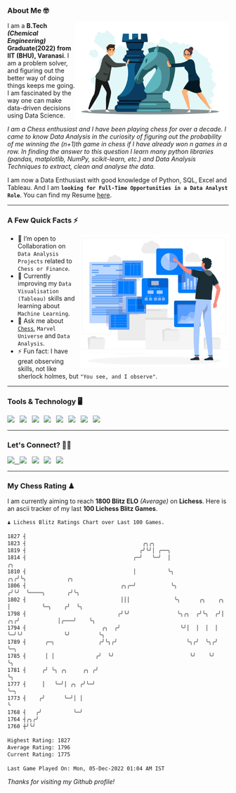 ### About Me 🤓
<img align="right" alt="Coding" width="350" src="https://github.com/Laxman-Lakhan/Laxman-Lakhan/blob/master/Assets/Chess_Vector.jpg">   

I am a **B.Tech** _**(Chemical Engineering)**_ **Graduate(2022) from IIT (BHU), Varanasi**. I am a problem solver, and figuring out the better way of doing things keeps me going. I am fascinated by the way one can make data-driven decisions using Data Science. 

_I am a Chess enthusiast and I have been playing chess for over a decade. I came to know Data Analysis in the curiosity of figuring out the probability of me winning the (n+1)th game in chess if I have already won n games in a row. In finding the answer to this question I learn many python libraries (pandas, matplotlib, NumPy, scikit-learn, etc.) and Data Analysis Techniques to extract, clean and analyse the data._

I am now a Data Enthusiast with good knowledge of Python, SQL, Excel and Tableau. And I am **`looking for Full-Time Opportunities in a Data Analyst Role`**. You can find my Resume
 [here](https://drive.google.com/file/d/1UIOoogRLj5eGQFQBkuvMmTISZVdl2Ok7/view?usp=sharing).


---

### A Few Quick Facts ⚡️
<img align="right" alt="Coding" width="340" src="https://github.com/Laxman-Lakhan/Laxman-Lakhan/blob/master/Assets/Data_Vector.jpg">   

- 🤝 I’m open to Collaboration on `Data Analysis Projects` related to `Chess or Finance`.
- 📖 Currently improving my `Data Visualisation (Tableau)` skills and learning about `Machine Learning`.
- 💬 Ask me about [`Chess`](https://lichess.org/@/YourKingIsInDanger), `Marvel Universe` and `Data Analysis`.
- ⚡️ Fun fact: I have great observing skills, not like sherlock holmes, but `"You see, and I observe"`.

---
### Tools & Technology 🖥

<img src="https://img.shields.io/badge/Python-white?logo=Python&logoColor=ColorName&style=ShieldStyle" /> &nbsp;
<img src="https://img.shields.io/badge/MySQL-white?logo=MySQL&logoColor=ColorName&style=ShieldStyle" /> &nbsp;
<img src="https://img.shields.io/badge/Tableau-white?logo=Tableau&logoColor=ColorName&style=ShieldStyle" /> &nbsp;
<img src="https://img.shields.io/badge/Excel-white?logo=Microsoft+Excel&logoColor=196F3D&style=ShieldStyle" /> &nbsp;
<img src="https://img.shields.io/badge/Jupyter-white?logo=Jupyter&logoColor=ColorName&style=ShieldStyle" /> &nbsp;
<img src="https://img.shields.io/badge/pandas-white?logo=Pandas&logoColor=000080&style=ShieldStyle" /> &nbsp;
<img src="https://img.shields.io/badge/numpy-white?logo=Numpy&logoColor=85C1E9&style=ShieldStyle" /> &nbsp;
<img src="https://img.shields.io/badge/scikit learn-white?logo=Scikit+Learn&logoColor=ColorName&style=ShieldStyle" /> &nbsp;



---

### Let's Connect? 🫳🏻

<a href="mailto:laxmansingh.lakhan@gmail.com"> <img src="https://img.icons8.com/fluent/48/000000/gmail.png" width="3.5%"/> &nbsp;
[<img src="https://img.icons8.com/color/48/000000/linkedin.png" width="3.5%"/>](https://www.linkedin.com/in/laxman-lakhan/)  &nbsp;
[<img src="https://img.icons8.com/fluent/48/000000/facebook-new.png" width="3.5%"/>](https://www.facebook.com/s.laxmanlakhan/)  &nbsp;
[<img src="https://img.icons8.com/fluent/48/000000/instagram-new.png" width="3.5%"/>](https://www.instagram.com/laxman.lakhan/)  &nbsp;
[<img src="https://img.icons8.com/color/48/000000/twitter.png" width="3.5%"/>](https://twitter.com/laxman__lakhan)  &nbsp;

 ---
  
### My Chess Rating ♟
  
I am currently aiming to reach **1800 Blitz ELO** *(Average)* on **Lichess**. Here is an ascii tracker of my last **100 Lichess Blitz Games**.

  ```
  ♟︎ 𝙻𝚒𝚌𝚑𝚎𝚜𝚜 𝙱𝚕𝚒𝚝𝚣 𝚁𝚊𝚝𝚒𝚗𝚐𝚜 𝙲𝚑𝚊𝚛𝚝 𝚘𝚟𝚎𝚛 𝙻𝚊𝚜𝚝 𝟷00 𝙶𝚊𝚖𝚎𝚜.
  
1827 ┤
1823 ┤                                     ╭╮╭╮
1819 ┤                                    ╭╯╰╯│ ╭──╮
1814 ┤                                  ╭─╯   ╰─╯  │                         ╭╮
1810 ┤                                  │          ╰╮                     ╭╮╭╯╰╮             ╭╮
1806 ┤                              ╭╮╭─╯           ╰╮                   ╭╯╰╯  ╰────╮       ╭╯╰╮
1802 ┤                              │││              ╰╮      ╭╮    ╭╮    │          ╰─╮    ╭╯  ╰╮
1798 ┤                             ╭╯╰╯               ╰╮╭╮  ╭╯╰╮  ╭╯│ ╭╮╭╯            │╭───╯    ╰╮
1794 ┤                        ╭╮  ╭╯                   ╰╯│  │  │  │ ╰─╯╰╯             ╰╯         ╰╮
1789 ┤      ╭─╮              ╭╯╰╮╭╯                      ╰╮╭╯  ╰╮╭╯                               ╰─╮
1785 ┤      │ │             ╭╯  ╰╯                        ╰╯    ╰╯                                  ╰╮
1781 ┤     ╭╯ ╰╮ ╭╮     ╭╮ ╭╯                                                                        ╰╮
1777 ┤     │   ╰─╯│ ╭╮ ╭╯╰─╯                                                                          ╰─╮
1773 ┤    ╭╯      ╰─╯│ │                                                                                ╰
1768 ┤   ╭╯          ╰─╯
1764 ┤╭╮╭╯
1760 ┼╯╰╯ 

Highest Rating: 1827
Average Rating: 1796
Current Rating: 1775 

Last Game Played On: Mon, 05-Dec-2022 01:04 AM IST
  ```
  
  
*Thanks for visiting my Github profile!*
